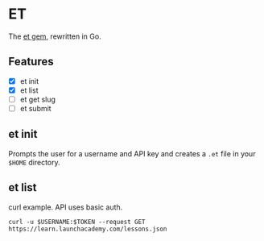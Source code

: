 # ET

The [et gem](https://rubygems.org/gems/et), rewritten in Go.

## Features

* [x] et init
* [x] et list
* [ ] et get slug
* [ ] et submit

## et init

Prompts the user for a username and API key and creates a `.et` file in your `$HOME` directory.

## et list

curl example. API uses basic auth.

```no-highlight
curl -u $USERNAME:$TOKEN --request GET https://learn.launchacademy.com/lessons.json
```
